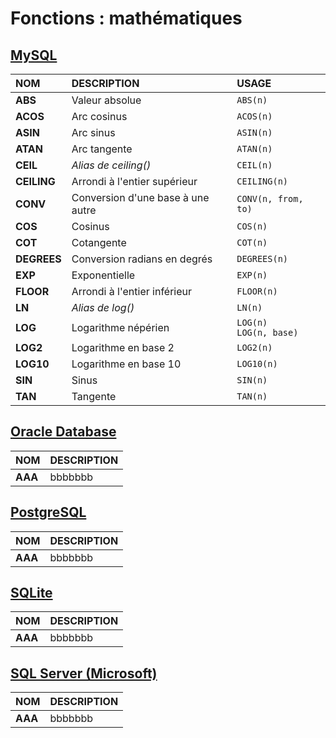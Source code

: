 # Fonctions : mathématiques

## [MySQL](https://dev.mysql.com/doc/)

|NOM|DESCRIPTION|USAGE
|:--|:--|:--|
|**ABS**|Valeur absolue|`ABS(n)`|
|**ACOS**|Arc cosinus|`ACOS(n)`|
|**ASIN**|Arc sinus|`ASIN(n)`|
|**ATAN**|Arc tangente|`ATAN(n)`|
|**CEIL**|_Alias de ceiling()_|`CEIL(n)`|
|**CEILING**|Arrondi à l'entier supérieur|`CEILING(n)`|
|**CONV**|Conversion d'une base à une autre|`CONV(n, from, to)`|
|**COS**|Cosinus|`COS(n)`|
|**COT**|Cotangente|`COT(n)`|
|**DEGREES**|Conversion radians en degrés|`DEGREES(n)`|
|**EXP**|Exponentielle|`EXP(n)`|
|**FLOOR**|Arrondi à l'entier inférieur|`FLOOR(n)`|
|**LN**|_Alias de log()_|`LN(n)`|
|**LOG**|Logarithme népérien|`LOG(n)`<br>`LOG(n, base)`|
|**LOG2**|Logarithme en base 2|`LOG2(n)`|
|**LOG10**|Logarithme en base 10|`LOG10(n)`|
|**SIN**|Sinus|`SIN(n)`|
|**TAN**|Tangente|`TAN(n)`|

## [Oracle Database](https://docs.oracle.com/cd/B19306_01/index.htm)

|NOM|DESCRIPTION|
|:--|:--|
|**AAA**|bbbbbbb|

## [PostgreSQL](https://docs.postgresql.fr/)

|NOM|DESCRIPTION|
|:--|:--|
|**AAA**|bbbbbbb|

## [SQLite](https://sqlite.org/docs.html)

|NOM|DESCRIPTION|
|:--|:--|
|**AAA**|bbbbbbb|

## [SQL Server (Microsoft)](https://docs.microsoft.com/fr-fr/sql)

|NOM|DESCRIPTION|
|:--|:--|
|**AAA**|bbbbbbb|
